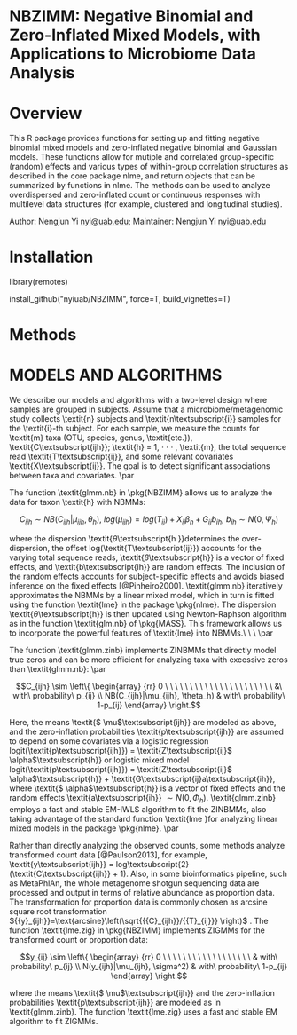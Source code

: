 # NBZIMM: Negative Binomial and Zero-Inflated Mixed Models, with Applications to Microbiome Data Analysis

# Overview

This R package provides functions for setting up and fitting negative binomial mixed models and zero-inflated negative binomial and Gaussian models. These functions allow for mutiple and correlated group-specific (random) effects and various types of within-group correlation structures as described in the core package nlme, and return objects that can be summarized by functions in nlme. The methods can be used to analyze overdispersed and zero-inflated count or continuous responses with multilevel data structures (for example, clustered and longitudinal studies). 

Author: Nengjun Yi nyi@uab.edu; Maintainer: Nengjun Yi nyi@uab.edu

# Installation

 library(remotes)

 install_github("nyiuab/NBZIMM", force=T, build_vignettes=T)

# Methods

# MODELS AND ALGORITHMS
      
We describe our models and algorithms with a two-level design where samples are grouped in subjects. Assume that a microbiome/metagenomic study collects \textit{n} subjects and \textit{n\textsubscript{i}} samples for the \textit{i}-th subject. For each sample, we measure the counts for \textit{m} taxa (OTU, species, genus, \textit{etc.}), \textit{C\textsubscript{ijh}}; \textit{h} = 1, $\cdot$  $\cdot$ $\cdot$ , \textit{m}, the total sequence read \textit{T\textsubscript{ij}}, and some relevant covariates \textit{X\textsubscript{ij}}. The goal is to detect significant associations between taxa and covariates. \par

The function \textit{glmm.nb} in \pkg{NBZIMM} allows us to analyze the data for taxon \textit{h} with NBMMs:


$$C_{ijh} \sim NB(C_{ijh} |\mu_{ijh}, \theta_h),\ log(\mu_{ijh}) = log(T_{ij})+X_{ij}\beta_h+G_{ij}b_{ih},\ b_{ih} \sim N(0, \Psi_h)$$ 


where the dispersion \textit{$\theta$\textsubscript{h }}determines the over-dispersion, the offset log(\textit{T\textsubscript{ij}}) accounts for the varying total sequence reads, \textit{$\beta$\textsubscript{h}} is a vector of fixed effects, and \textit{b\textsubscript{ih}} are random effects. The inclusion of the random effects accounts for subject-specific effects and avoids biased inference on the fixed effects [@Pinheiro2000]. \textit{glmm.nb} iteratively approximates the NBMMs by a linear mixed model, which in turn is fitted using the function \textit{lme} in the package \pkg{nlme}. The dispersion \textit{$\theta$\textsubscript{h}} is then updated using Newton-Raphson algorithm as in the function \textit{glm.nb} of \pkg{MASS}. This framework allows us to incorporate the powerful features of \textit{lme} into NBMMs.\ \ \  \par

The function \textit{glmm.zinb} implements ZINBMMs that directly model true zeros and can be more efficient for analyzing taxa with excessive zeros than \textit{glmm.nb}: \par


$$C_{ijh} \sim  \left\{
\begin{array}
{rr}
0 \ \ \ \ \ \ \ \ \ \ \ \ \ \ \ \ \ \ \ \ \ \ &\ with\ probability\ p_{ij} \\
NB(C_{ijh}|\mu_{ijh}, \theta_h) & with\ probability\ 1-p_{ij} 
\end{array}
\right.$$


Here, the means \textit{$ \mu$\textsubscript{ijh}} are modeled as above, and the zero-inflation probabilities \textit{p\textsubscript{ijh}} are assumed to depend on some covariates via a logistic regression logit(\textit{p\textsubscript{ijh}}) = \textit{Z\textsubscript{ij}$ \alpha$\textsubscript{h}} or logistic mixed model logit(\textit{p\textsubscript{ijh}}) = \textit{Z\textsubscript{ij}$ \alpha$\textsubscript{h}} + \textit{G\textsubscript{ij}a\textsubscript{ih}}, where \textit{$ \alpha$\textsubscript{h}} is a vector of fixed effects and the random effects \textit{a\textsubscript{ih}} $\sim N(0, \Phi_{h})$. \textit{glmm.zinb} employs a fast and stable EM-IWLS algorithm to fit the ZINBMMs, also taking advantage of the standard function \textit{lme }for analyzing linear mixed models in the package \pkg{nlme}. \par

Rather than directly analyzing the observed counts, some methods analyze transformed count data [@Paulson2013], for example, \textit{y\textsubscript{ijh}} = log\textsubscript{2}(\textit{C\textsubscript{ijh}} + 1). Also, in some bioinformatics pipeline, such as MetaPhlAn, the whole metagenome shotgun sequencing data are processed and output in terms of relative abundance as proportion data. The transformation for proportion data is commonly chosen as arcsine square root transformation 
${{y}_{ijh}}=\text{arcsine}\left(\sqrt{{{C}_{ijh}}/{{T}_{ij}}} \right)$
. The function \textit{lme.zig} in \pkg{NBZIMM} implements ZIGMMs for the transformed count or proportion data:


$$y_{ij} \sim  \left\{
\begin{array}
{rr}
0 \ \ \ \ \ \ \ \ \ \ \ \ \ \ \ \ \ \ & with\ probability\ p_{ij} \\
N(y_{ijh}|\mu_{ijh}, \sigma^2) & with\ probability\ 1-p_{ij} 
\end{array}
\right.$$


where the means \textit{$ \mu$\textsubscript{ijh}} and the zero-inflation probabilities \textit{p\textsubscript{ijh}} are modeled as in \textit{glmm.zinb}. The function \textit{lme.zig} uses a fast and stable EM algorithm to fit ZIGMMs.

